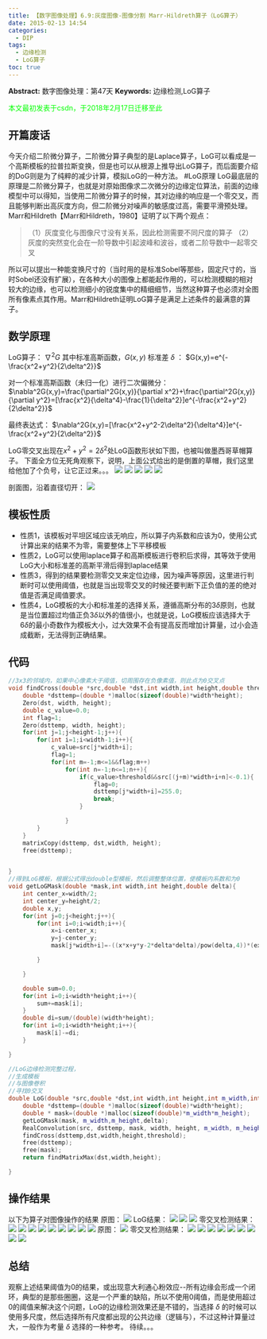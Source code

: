 ```yaml
---
title: 【数字图像处理】6.9:灰度图像-图像分割 Marr-Hildreth算子（LoG算子）
date: 2015-02-13 14:54
categories:
  - DIP
tags:
  - 边缘检测
  - LoG算子
toc: true
---
```

**Abstract:** 数字图像处理：第47天
**Keywords:** 边缘检测,LoG算子
<!--more-->
<font color="00FF00">本文最初发表于csdn，于2018年2月17日迁移至此</font>
## 开篇废话
今天介绍二阶微分算子，二阶微分算子典型的是Laplace算子，LoG可以看成是一个高斯模板的拉普拉斯变换，但是也可以从根源上推导出LoG算子，而后面要介绍的DoG则是为了纯粹的减少计算，模拟LoG的一种方法。
#LoG原理
LoG最底层的原理是二阶微分算子，也就是对原始图像求二次微分的边缘定位算法，前面的边缘模型中可以得知，当使用二阶微分算子的时候，其对边缘的响应是一个零交叉，而且能够判断出高灰度方向，但二阶微分对噪声的敏感度过高，需要平滑预处理。
Marr和Hildreth【Marr和Hildreth，1980】证明了以下两个观点：
>（1）灰度变化与图像尺寸没有关系，因此检测需要不同尺度的算子
>（2）灰度的突然变化会在一阶导数中引起波峰和波谷，或者二阶导数中一起零交叉

所以可以提出一种能变换尺寸的（当时用的是标准Sobel等那些，固定尺寸的，当时Sobel还没有扩展），在各种大小的图像上都能起作用的，可以检测模糊的相对较大的边缘，也可以检测细小的锐度集中的精细细节，当然这种算子也必须对全图所有像素点其作用。Marr和Hildreth证明LoG算子是满足上述条件的最满意的算子。
## 数学原理
LoG算子： $\nabla^2G$
其中标准高斯函数，$G(x,y)$ 标准差 $\delta$ ：
$G(x,y)=e^{-\frac{x^2+y^2}{2\delta^2}}$

对一个标准高斯函数（未归一化）进行二次偏微分：
$\nabla^2G(x,y)=\frac{\partial^2G(x,y)}{\partial x^2}+\frac{\partial^2G(x,y)}{\partial y^2}=[\frac{x^2}{\delta^4}-\frac{1}{\delta^2}]e^{-\frac{x^2+y^2}{2\delta^2}}$

最终表达式：
$\nabla^2G(x,y)=[\frac{x^2+y^2-2\delta^2}{\delta^4}]e^{-\frac{x^2+y^2}{2\delta^2}}$

LoG零交叉出现在$x^2+y^2=2\delta^2$处LoG函数形状如下图，也被叫做墨西哥草帽算子。
下面全方位无死角观察下，说明，上面公式给出的是倒置的草帽，我们这里给他加了个负号，让它正过来。。。
![](https://tony4ai-1251394096.cos.ap-hongkong.myqcloud.com/blog_images/DIP-6-9-灰度图像-图像分割-Marr-Hildreth算子-LoG算子/20150213141425740.jpeg)
![](https://tony4ai-1251394096.cos.ap-hongkong.myqcloud.com/blog_images/DIP-6-9-灰度图像-图像分割-Marr-Hildreth算子-LoG算子/20150213141437643.jpeg)
![](https://tony4ai-1251394096.cos.ap-hongkong.myqcloud.com/blog_images/DIP-6-9-灰度图像-图像分割-Marr-Hildreth算子-LoG算子/20150213141457330.jpeg)
![](https://tony4ai-1251394096.cos.ap-hongkong.myqcloud.com/blog_images/DIP-6-9-灰度图像-图像分割-Marr-Hildreth算子-LoG算子/20150213141500422.jpeg)
![](https://tony4ai-1251394096.cos.ap-hongkong.myqcloud.com/blog_images/DIP-6-9-灰度图像-图像分割-Marr-Hildreth算子-LoG算子/20150213141836448.png)

剖面图，沿着直径切开：
![](https://tony4ai-1251394096.cos.ap-hongkong.myqcloud.com/blog_images/DIP-6-9-灰度图像-图像分割-Marr-Hildreth算子-LoG算子/20150213141953980.jpeg)


## 模板性质

- 性质1，该模板对平坦区域应该无响应，所以算子内系数和应该为0，使用公式计算出来的结果不为零，需要整体上下平移模板
- 性质2，LoG可以使用laplace算子和高斯模板进行卷积后求得，其等效于使用LoG大小和标准差的高斯平滑后得到laplace结果
- 性质3，得到的结果要检测零交叉来定位边缘，因为噪声等原因，这里进行判断时可以使用阈值，也就是当出现零交叉的时候还要判断下正负值的差的绝对值是否满足阈值要求。
- 性质4，LoG模板的大小和标准差的选择关系，遵循高斯分布的$3\delta$原则，也就是当位置超过均值正负$3\delta$以外的值很小，也就是说，LoG模板应该选择大于$6\delta$的最小奇数作为模板大小，过大效果不会有提高反而增加计算量，过小会造成截断，无法得到正确结果。

## 代码
```c++
//3x3的邻域内，如果中心像素大于阈值，切周围存在负像素值，则此点为0交叉点
void findCross(double *src,double *dst,int width,int height,double threshold){
    double *dsttemp=(double *)malloc(sizeof(double)*width*height);
    Zero(dst, width, height);
    double c_value=0.0;
    int flag=1;
    Zero(dsttemp, width, height);
    for(int j=1;j<height-1;j++){
        for(int i=1;i<width-1;i++){
            c_value=src[j*width+i];
            flag=1;
            for(int m=-1;m<=1&&flag;m++)
                for(int n=-1;n<=1;n++){
                    if(c_value>threshold&&src[(j+m)*width+i+n]<-0.1){
                        flag=0;
                        dsttemp[j*width+i]=255.0;
                        break;
                    }

                }
        }
    }
    matrixCopy(dsttemp, dst,width, height);
    free(dsttemp);


}
//得到LoG模板，根据公式得出double型模板，然后调整整体位置，使模板内系数和为0
void getLoGMask(double *mask,int width,int height,double delta){
    int center_x=width/2;
    int center_y=height/2;
    double x,y;
    for(int j=0;j<height;j++){
        for(int i=0;i<width;i++){
            x=i-center_x;
            y=j-center_y;
            mask[j*width+i]=-((x*x+y*y-2*delta*delta)/pow(delta,4))*(exp(-(x*x+y*y)/(2*delta*delta)));

        }

    }

    double sum=0.0;
    for(int i=0;i<width*height;i++){
        sum+=mask[i];
    }
    double di=sum/(double)(width*height);
    for(int i=0;i<width*height;i++){
        mask[i]-=di;
    }

}

//LoG边缘检测完整过程，
//生成模板
//与图像卷积
//寻找0交叉
double LoG(double *src,double *dst,int width,int height,int m_width,int m_height,double delta,double threshold){
    double *dsttemp=(double *)malloc(sizeof(double)*width*height);
    double * mask=(double *)malloc(sizeof(double)*m_width*m_height);
    getLoGMask(mask, m_width,m_height,delta);
    RealConvolution(src, dsttemp, mask, width, height, m_width, m_height);
    findCross(dsttemp,dst,width,height,threshold);
    free(dsttemp);
    free(mask);
    return findMatrixMax(dst,width,height);

}
```
## 操作结果
以下为算子对图像操作的结果
原图：
![](https://tony4ai-1251394096.cos.ap-hongkong.myqcloud.com/blog_images/DIP-6-9-灰度图像-图像分割-Marr-Hildreth算子-LoG算子/20150213143510422.jpeg)
LoG结果：
![](https://tony4ai-1251394096.cos.ap-hongkong.myqcloud.com/blog_images/DIP-6-9-灰度图像-图像分割-Marr-Hildreth算子-LoG算子/20150213143608329.jpeg)
![](https://tony4ai-1251394096.cos.ap-hongkong.myqcloud.com/blog_images/DIP-6-9-灰度图像-图像分割-Marr-Hildreth算子-LoG算子/20150213143634270.jpeg)
![](https://tony4ai-1251394096.cos.ap-hongkong.myqcloud.com/blog_images/DIP-6-9-灰度图像-图像分割-Marr-Hildreth算子-LoG算子/20150213143636534.jpeg)
零交叉检测结果：
![](https://tony4ai-1251394096.cos.ap-hongkong.myqcloud.com/blog_images/DIP-6-9-灰度图像-图像分割-Marr-Hildreth算子-LoG算子/20150213143746139.jpeg)
![](https://tony4ai-1251394096.cos.ap-hongkong.myqcloud.com/blog_images/DIP-6-9-灰度图像-图像分割-Marr-Hildreth算子-LoG算子/20150213143755125.jpeg)
![](https://tony4ai-1251394096.cos.ap-hongkong.myqcloud.com/blog_images/DIP-6-9-灰度图像-图像分割-Marr-Hildreth算子-LoG算子/20150213143757233.jpeg)
![](https://tony4ai-1251394096.cos.ap-hongkong.myqcloud.com/blog_images/DIP-6-9-灰度图像-图像分割-Marr-Hildreth算子-LoG算子/20150213143845063.jpeg)
![](https://tony4ai-1251394096.cos.ap-hongkong.myqcloud.com/blog_images/DIP-6-9-灰度图像-图像分割-Marr-Hildreth算子-LoG算子/20150213143855281.jpeg)
![](https://tony4ai-1251394096.cos.ap-hongkong.myqcloud.com/blog_images/DIP-6-9-灰度图像-图像分割-Marr-Hildreth算子-LoG算子/20150213143913782.jpeg)
![](https://tony4ai-1251394096.cos.ap-hongkong.myqcloud.com/blog_images/DIP-6-9-灰度图像-图像分割-Marr-Hildreth算子-LoG算子/20150213143937744.jpeg)
![](https://tony4ai-1251394096.cos.ap-hongkong.myqcloud.com/blog_images/DIP-6-9-灰度图像-图像分割-Marr-Hildreth算子-LoG算子/20150213143946979.jpeg)
![](https://tony4ai-1251394096.cos.ap-hongkong.myqcloud.com/blog_images/DIP-6-9-灰度图像-图像分割-Marr-Hildreth算子-LoG算子/20150213143957915.jpeg)
原图：
![](https://tony4ai-1251394096.cos.ap-hongkong.myqcloud.com/blog_images/DIP-6-9-灰度图像-图像分割-Marr-Hildreth算子-LoG算子/20150213144038067.jpeg)
零交叉检测结果：
![](https://tony4ai-1251394096.cos.ap-hongkong.myqcloud.com/blog_images/DIP-6-9-灰度图像-图像分割-Marr-Hildreth算子-LoG算子/20150213144208656.jpeg)
![](https://tony4ai-1251394096.cos.ap-hongkong.myqcloud.com/blog_images/DIP-6-9-灰度图像-图像分割-Marr-Hildreth算子-LoG算子/20150213144224755.jpeg)
![](https://tony4ai-1251394096.cos.ap-hongkong.myqcloud.com/blog_images/DIP-6-9-灰度图像-图像分割-Marr-Hildreth算子-LoG算子/20150213144240355.jpeg)
![](https://tony4ai-1251394096.cos.ap-hongkong.myqcloud.com/blog_images/DIP-6-9-灰度图像-图像分割-Marr-Hildreth算子-LoG算子/20150213144127831.jpeg)
![](https://tony4ai-1251394096.cos.ap-hongkong.myqcloud.com/blog_images/DIP-6-9-灰度图像-图像分割-Marr-Hildreth算子-LoG算子/20150213144129815.jpeg)
![](https://tony4ai-1251394096.cos.ap-hongkong.myqcloud.com/blog_images/DIP-6-9-灰度图像-图像分割-Marr-Hildreth算子-LoG算子/20150213144142357.jpeg)
![](https://tony4ai-1251394096.cos.ap-hongkong.myqcloud.com/blog_images/DIP-6-9-灰度图像-图像分割-Marr-Hildreth算子-LoG算子/20150213144320307.jpeg)
![](https://tony4ai-1251394096.cos.ap-hongkong.myqcloud.com/blog_images/DIP-6-9-灰度图像-图像分割-Marr-Hildreth算子-LoG算子/20150213144347638.jpeg)
![](https://tony4ai-1251394096.cos.ap-hongkong.myqcloud.com/blog_images/DIP-6-9-灰度图像-图像分割-Marr-Hildreth算子-LoG算子/20150213144400274.jpeg)



## 总结
观察上述结果阈值为0的结果，或出现意大利通心粉效应--所有边缘会形成一个闭环，典型的是那些圈圈，这是一个严重的缺陷，所以不使用0阈值，而是使用超过0的阈值来解决这个问题，LoG的边缘检测效果还是不错的，当选择 $\delta$ 的时候可以使用多尺度，然后选择所有尺度都出现的公共边缘（逻辑与），不过这种计算量过大，一般作为考量 $\delta$ 选择的一种参考。
待续。。。
